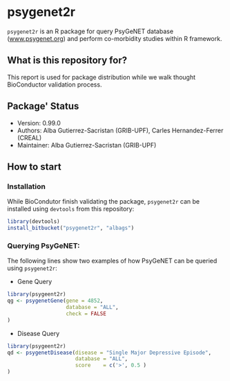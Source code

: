 # psygenet2r

`psygenet2r` is an R package for query PsyGeNET database (www.psygenet.org) and perform co-morbidity studies within R framework.

## What is this repository for?

This report is used for package distribution while we walk thought BioConductor validation process.

## Package' Status

 * Version: 0.99.0
 * Authors: Alba Gutierrez-Sacristan (GRIB-UPF), Carles Hernandez-Ferrer (CREAL)
 * Maintainer: Alba Gutierrez-Sacristan (GRIB-UPF)

## How to start

### Installation

While BioCondutor finish validating the package, `psygenet2r` can be installed using `devtools` from this repository:

```R
library(devtools)
install_bitbucket("psygenet2r", "albags")
```

### Querying PsyGeNET:

The following lines show two examples of how PsyGeNET can be queried using `psygenet2r`:

 * Gene Query

```R
library(psygeent2r)
qg <- psygenetGene(gene = 4852, 
                   database = "ALL", 
                   check = FALSE
)
```

 * Disease Query

```R
library(psygeent2r)
qd <- psygenetDisease(disease = "Single Major Depressive Episode", 
                      database = "ALL",
                      score    = c('>', 0.5 ) 
)
```